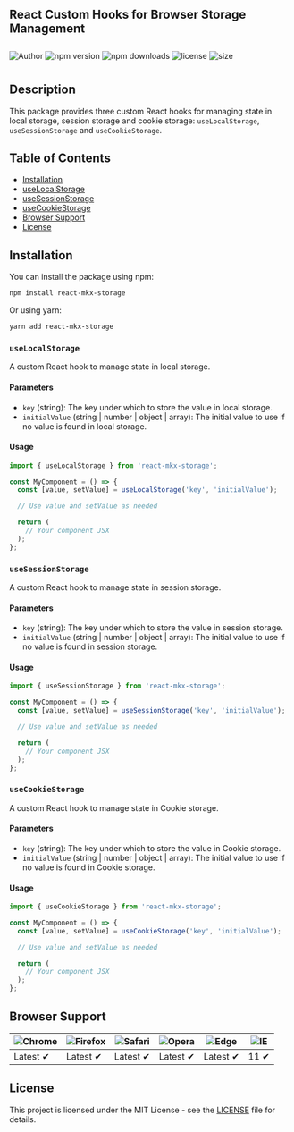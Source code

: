 ## React Custom Hooks for Browser Storage Management

<div style="display: flex; flex-direction: row; align-items: center; gap: 4px; padding:10px 0px; flex-wrap: wrap;" >
  <img src="https://img.shields.io/badge/Author-Mani%20Kant%20Sharma-blue" alt="Author" />
  <img src="https://img.shields.io/npm/v/react-mkx-storage?color=1C939D" alt="npm version" />
  <img src="https://img.shields.io/npm/dt/react-mkx-storage" alt="npm downloads" />
  <img src="https://img.shields.io/npm/l/react-mkx-storage" alt="license" />
  <img src="https://img.shields.io/npm/unpacked-size/react-mkx-storage" alt="size" />
</div>

## Description

This package provides three custom React hooks for managing state in local storage, session storage and cookie storage: `useLocalStorage`, `useSessionStorage` and `useCookieStorage`.

## Table of Contents

- [Installation](#installation)
- [useLocalStorage](#uselocalstorage)
- [useSessionStorage](#usesessionstorage)
- [useCookieStorage](#usecookiestorage)
- [Browser Support](#browser-support)
- [License](#license)

## Installation

You can install the package using npm:

```bash
npm install react-mkx-storage
```

Or using yarn:

```bash
yarn add react-mkx-storage
```

### `useLocalStorage`

A custom React hook to manage state in local storage.

#### Parameters

- `key` (string): The key under which to store the value in local storage.
- `initialValue` (string | number | object | array): The initial value to use if no value is found in local storage.

#### Usage

```jsx
import { useLocalStorage } from 'react-mkx-storage';

const MyComponent = () => {
  const [value, setValue] = useLocalStorage('key', 'initialValue');

  // Use value and setValue as needed

  return (
    // Your component JSX
  );
};
```

### `useSessionStorage`

A custom React hook to manage state in session storage.

#### Parameters

- `key` (string): The key under which to store the value in session storage.
- `initialValue` (string | number | object | array): The initial value to use if no value is found in session storage.

#### Usage

```jsx
import { useSessionStorage } from 'react-mkx-storage';

const MyComponent = () => {
  const [value, setValue] = useSessionStorage('key', 'initialValue');

  // Use value and setValue as needed

  return (
    // Your component JSX
  );
};
```

### `useCookieStorage`

A custom React hook to manage state in Cookie storage.

#### Parameters

- `key` (string): The key under which to store the value in Cookie storage.
- `initialValue` (string | number | object | array): The initial value to use if no value is found in Cookie storage.

#### Usage

```jsx
import { useCookieStorage } from 'react-mkx-storage';

const MyComponent = () => {
  const [value, setValue] = useCookieStorage('key', 'initialValue');

  // Use value and setValue as needed

  return (
    // Your component JSX
  );
};
```

## Browser Support

| ![Chrome](https://raw.githubusercontent.com/alrra/browser-logos/main/src/chrome/chrome_48x48.png) | ![Firefox](https://raw.githubusercontent.com/alrra/browser-logos/main/src/firefox/firefox_48x48.png) | ![Safari](https://raw.githubusercontent.com/alrra/browser-logos/main/src/safari/safari_48x48.png) | ![Opera](https://raw.githubusercontent.com/alrra/browser-logos/main/src/opera/opera_48x48.png) | ![Edge](https://raw.githubusercontent.com/alrra/browser-logos/main/src/edge/edge_48x48.png) | ![IE](https://raw.githubusercontent.com/alrra/browser-logos/master/src/archive/internet-explorer_9-11/internet-explorer_9-11_48x48.png) |
| ------------------------------------------------------------------------------------------------- | ---------------------------------------------------------------------------------------------------- | ------------------------------------------------------------------------------------------------- | ---------------------------------------------------------------------------------------------- | ------------------------------------------------------------------------------------------- | --------------------------------------------------------------------------------------------------------------------------------------- |
| Latest ✔                                                                                         | Latest ✔                                                                                            | Latest ✔                                                                                         | Latest ✔                                                                                      | Latest ✔                                                                                   | 11 ✔                                                                                                                                   |

## License

This project is licensed under the MIT License - see the [LICENSE](LICENSE) file for details.
